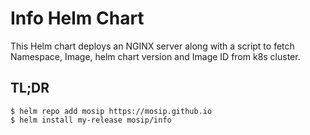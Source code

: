 # Info Helm Chart

This Helm chart deploys an NGINX server along with a script to fetch Namespace, Image, helm chart version and Image ID from k8s cluster.

## TL;DR

```console
$ helm repo add mosip https://mosip.github.io
$ helm install my-release mosip/info
```


